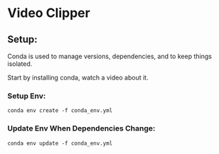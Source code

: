 # Video Clipper

## Setup:

Conda is used to manage versions, dependencies, and to keep things isolated.

Start by installing conda, watch a video about it.

### Setup Env:

```conda env create -f conda_env.yml```


### Update Env When Dependencies Change:
```conda env update -f conda_env.yml```

